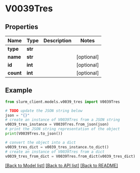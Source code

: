 # V0039Tres


## Properties

Name | Type | Description | Notes
------------ | ------------- | ------------- | -------------
**type** | **str** |  | 
**name** | **str** |  | [optional] 
**id** | **int** |  | [optional] 
**count** | **int** |  | [optional] 

## Example

```python
from slurm_client.models.v0039_tres import V0039Tres

# TODO update the JSON string below
json = "{}"
# create an instance of V0039Tres from a JSON string
v0039_tres_instance = V0039Tres.from_json(json)
# print the JSON string representation of the object
print(V0039Tres.to_json())

# convert the object into a dict
v0039_tres_dict = v0039_tres_instance.to_dict()
# create an instance of V0039Tres from a dict
v0039_tres_from_dict = V0039Tres.from_dict(v0039_tres_dict)
```
[[Back to Model list]](../README.md#documentation-for-models) [[Back to API list]](../README.md#documentation-for-api-endpoints) [[Back to README]](../README.md)


